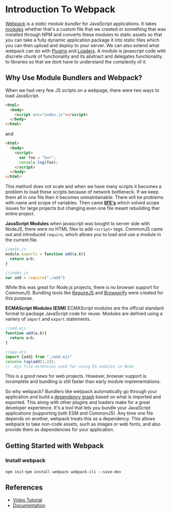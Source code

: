 # Introduction To Webpack
[Webpack](https://webpack.js.org/) is a *static module bundler* for JavaScript applications. It takes [modules](https://developer.mozilla.org/en-US/docs/Web/JavaScript/Guide/Modules) whether that's a custom file that we created or something that was installed through NPM and converts these modules to static assets so that you can take a fully dynamic application package it into static files which you can then upload and deploy to your server. We can also extend what webpack can do with [Plugins](https://webpack.js.org/concepts/plugins/) and [Loaders](https://webpack.js.org/concepts/loaders/). A module is javascript code with discrete chunk of functionality and its abstract and delegates functionality to libraries so that we dont have to understand the complexity of it. 

## Why Use Module Bundlers and Webpack?

When we had very few JS scripts on a webpage, there were two ways to load JavaScript.

```html
<html>
  <body>
    <script src="index.js"></script>
  </body>
</html>
```

and 

```html
<html>
  <body>
    <script>
      var foo = "bar";
      console.log(foo);
    </script>
  </body>
</html>
```
This method does not scale and when we have many scripts it becomes a problem to load these scripts because of network bottleneck. If we keep them all in one file then it becomes unmaintainable. There will be problems with name and scope of variables. Then came **[IIFE's](https://developer.mozilla.org/en-US/docs/Glossary/IIFE)** which solved scope issues for large projects but changing even one file meant rebuilding ther entire project.

**JavaScript Modules** when javascript was bought to server side with NodeJS, there were no HTML files to add `<script>` tags. CommonJS came out and introduced `require`, which allows you to load and use a module in the current file. 

```javascript
//math.js
module.exports = function add(a,b){
  return a+b;
}
```
```javascript
//index.js
var add = require("./add")
```
While this was great for Node.js projects, there is no browser support for CommonJS. Bundling tools like [RequireJS](https://requirejs.org/) and [Browserify](http://browserify.org/) were created for this purpose.

**ECMAScript Modules (ESM)**
ECMAScript modules are the official standard format to package JavaScript code for reuse. Modules are defined using a variery of `import` and `export` statements.

```javascript
//add.mjs
function add(a,b){
  return a+b;
}
```
```javascript
//app.mjs
import {add} from "./add.mjs"
console.log(add(1,2));
// .mjs file extension used for using ES modules in Node
```
This is a good news for web projects. However, browser support is incomplete and bundling is still faster than early module implementations.

So why webpack? Bundlers like webpack automatically go through your application and build a [dependency graph](https://webpack.js.org/concepts/dependency-graph/) based on what is imported and exported. This along with other plugins and loaders make for a great developer experience. It's a tool that lets you bundle your JavaScript applications (supporting both ESM and CommonJS). Any time one file depends on another, webpack treats this as a dependency. This allows webpack to take non-code assets, such as images or web fonts, and also provide them as dependencies for your application.

## Getting Started with Webpack

### Install webpack

`npm init`
`npm install webpack webpack-cli --save-dev` 



## References 
* [Video Tutorial](https://www.youtube.com/watch?v=lziuNMk_8eQ)
* [Documentation](https://webpack.js.org/concepts/)
